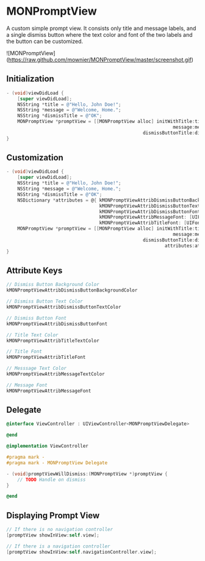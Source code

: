 # MONPromptView

A custom simple prompt view. It consists only title and message labels, and a single dismiss button where the text color and font of the two labels and the button can be customized.

![MONPromptView] (https://raw.github.com/mownier/MONPromptView/master/screenshot.gif)

## Initialization
```objective-c
- (void)viewDidLoad {
    [super viewDidLoad];
    NSString *title = @"Hello, John Doe!";
    NSString *message = @"Welcome, Home.";
    NSString *dismissTitle = @"OK";
    MONPromptView *promptView = [[MONPromptView alloc] initWithTitle:title 
                                                             message:message 
                                                  dismissButtonTitle:dismissTitle];
}
```

## Customization
```objective-c
- (void)viewDidLoad {
    [super viewDidLoad];
    NSString *title = @"Hello, John Doe!";
    NSString *message = @"Welcome, Home.";
    NSString *dismissTitle = @"OK";
    NSDictionary *attributes = @{ kMONPromptViewAttribDismissButtonBackgroundColor: [UIColor colorWithRed:40/255.0f green:122/255.0f blue:1.0f alpha:1.0f],
                                  kMONPromptViewAttribDismissButtonTextColor: [UIColor whiteColor],
                                  kMONPromptViewAttribDismissButtonFont: [UIFont fontWithName:@"HelveticaNeue-Light" size:14.0f],
                                  kMONPromptViewAttribMessageFont: [UIFont fontWithName:@"HelveticaNeue-Light" size:16.0f],
                                  kMONPromptViewAttribTitleFont: [UIFont fontWithName:@"HelveticaNeue-Medium" size:18.0f] };
    MONPromptView *promptView = [[MONPromptView alloc] initWithTitle:title
                                                             message:message
                                                  dismissButtonTitle:dismissTitle 
                                                          attributes:attributes];
}
```

## Attribute Keys
```objective-c
// Dismiss Button Background Color
kMONPromptViewAttribDismissButtonBackgroundColor

// Dismiss Button Text Color
kMONPromptViewAttribDismissButtonTextColor

// Dismiss Button Font
kMONPromptViewAttribDismissButtonFont

// Title Text Color
kMONPromptViewAttribTitleTextColor

// Title Font
kMONPromptViewAttribTitleFont

// Messsage Text Color
kMONPromptViewAttribMessageTextColor

// Message Font
kMONPromptViewAttribMessageFont
```

## Delegate
```objective-c
@interface ViewController : UIViewController<MONPromptViewDelegate>

@end

@implementation ViewController

#pragma mark -
#pragma mark - MONPromptView Delegate

- (void)promptViewWillDismiss:(MONPromptView *)promptView {
    // TODO Handle on dismiss
}

@end
```
## Displaying Prompt View
```objective-c
// If there is no navigation controller
[promptView showInView:self.view];

// If there is a navigation controller
[promptView showInView:self.navigationController.view];
```





